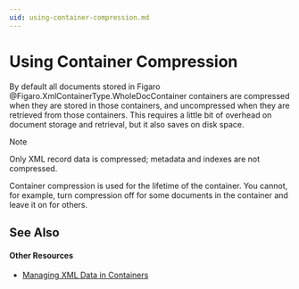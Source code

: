 ```yaml
---
uid: using-container-compression.md
---
```


# Using Container Compression

By default all documents stored in Figaro @Figaro.XmlContainerType.WholeDocContainer containers are compressed when they are stored in those containers, and uncompressed when they are retrieved from those containers. This requires a little bit of overhead on document storage and retrieval, but it also saves on disk space.

>[!NOTE]
> Only XML record data is compressed; metadata and indexes are not compressed.

Container compression is used for the lifetime of the container. You cannot, for example, turn compression off for some documents in the container and leave it on for others.



## See Also


#### Other Resources
* [Managing XML Data in Containers](xref:managing-xml-data-in-containers.md)